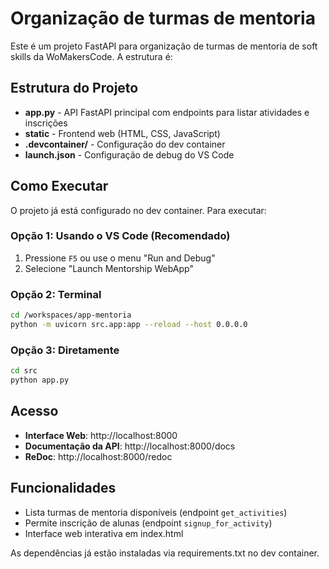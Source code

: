 # Organização de turmas de mentoria

Este é um projeto FastAPI para organização de turmas de mentoria de soft skills da WoMakersCode. A estrutura é:

## Estrutura do Projeto

- **app.py** - API FastAPI principal com endpoints para listar atividades e inscrições
- **static** - Frontend web (HTML, CSS, JavaScript)
- **.devcontainer/** - Configuração do dev container
- **launch.json** - Configuração de debug do VS Code

## Como Executar

O projeto já está configurado no dev container. Para executar:

### Opção 1: Usando o VS Code (Recomendado)
1. Pressione `F5` ou use o menu "Run and Debug"
2. Selecione "Launch Mentorship WebApp"

### Opção 2: Terminal
```bash
cd /workspaces/app-mentoria
python -m uvicorn src.app:app --reload --host 0.0.0.0
```

### Opção 3: Diretamente
```bash
cd src
python app.py
```

## Acesso

- **Interface Web**: http://localhost:8000
- **Documentação da API**: http://localhost:8000/docs
- **ReDoc**: http://localhost:8000/redoc

## Funcionalidades

- Lista turmas de mentoria disponíveis (endpoint `get_activities`)
- Permite inscrição de alunas (endpoint `signup_for_activity`)
- Interface web interativa em index.html

As dependências já estão instaladas via requirements.txt no dev container.